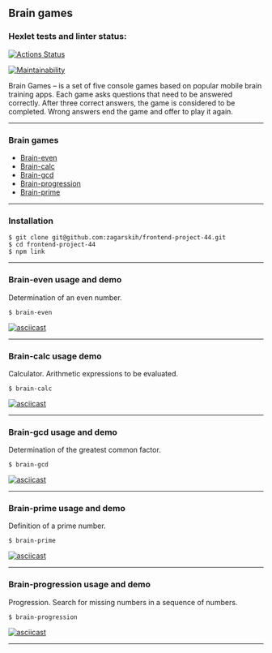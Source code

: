 ## Brain games

### Hexlet tests and linter status:
[![Actions Status](https://github.com/zagarskih/frontend-project-44/workflows/hexlet-check/badge.svg)](https://github.com/zagarskih/frontend-project-44/actions)

[![Maintainability](https://api.codeclimate.com/v1/badges/3ea895dd1061844c597c/maintainability)](https://codeclimate.com/github/zagarskih/frontend-project-44/maintainability)

Brain Games – is a set of five console games based on popular mobile brain training apps. Each game asks questions that need to be answered correctly. After three correct answers, the game is considered to be completed. Wrong answers end the game and offer to play it again.

---
### Brain games
* [Brain-even](#brain-even)
* [Brain-calc](#brain-calc)
* [Brain-gcd](#brain-gcd)
* [Brain-progression](#brain-progression)
* [Brain-prime](#brain-prime)

---

### Installation
```
$ git clone git@github.com:zagarskih/frontend-project-44.git
$ cd frontend-project-44
$ npm link
```
---
### Brain-even usage and demo <a name="brain-even"></a>
Determination of an even number.

```
$ brain-even
```
[![asciicast](https://asciinema.org/a/ivfhJwUZnYlVzC8bQiZvA2vDZ.svg)](https://asciinema.org/a/ivfhJwUZnYlVzC8bQiZvA2vDZ)

---
### Brain-calc usage demo <a name="brain-calc"></a>
Calculator. Arithmetic expressions to be evaluated.

```
$ brain-calc
```
[![asciicast](https://asciinema.org/a/9PtsEuvk5rYqJO5xg1UefloV1.svg)](https://asciinema.org/a/9PtsEuvk5rYqJO5xg1UefloV1)

---
### Brain-gcd usage and demo <a name="brain-gcd"></a>
Determination of the greatest common factor.

```
$ brain-gcd
```
[![asciicast](https://asciinema.org/a/IyQ1jUvkZt41UtdPHsTBYGtow.svg)](https://asciinema.org/a/IyQ1jUvkZt41UtdPHsTBYGtow)

---
### Brain-prime usage and demo <a name="brain-prime"></a>
Definition of a prime number.

```
$ brain-prime
```
[![asciicast](https://asciinema.org/a/i04HGFmyVlYG8VMlCvM8QG48F.svg)](https://asciinema.org/a/i04HGFmyVlYG8VMlCvM8QG48F)

---
### Brain-progression usage and demo <a name="brain-progression"></a>
Progression. Search for missing numbers in a sequence of numbers.

```
$ brain-progression
```
[![asciicast](https://asciinema.org/a/MtwZxjdRuJ8focZV0QOwNAnsb.svg)](https://asciinema.org/a/MtwZxjdRuJ8focZV0QOwNAnsb)

---
